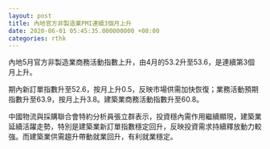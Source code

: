```yaml
---
layout: post
title: 內地官方非製造業PMI連續3個月上升
date: 2020-06-01 05:45:35.000000000 +08:00
categories: rthk
---
```


內地5月官方非製造業商務活動指數上升，由4月的53.2升至53.6，是連續第3個月上升。

期內新訂單指數升至52.6，按月上升0.5，反映市場供需加快恢復；業務活動預期指數升至63.9，按月上升3.8。建築業商務活動指數升至60.8。

中國物流與採購聯合會特約分析員張立群表示，投資穩內需作用繼續顯現，建築業延續活躍走勢，特別是建築業新訂單指數穩定回升，反映投資需求持續釋放動力較強。而建築業供需趨升帶動就業回升，有利就業穩定。
